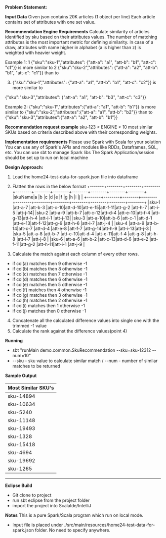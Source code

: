 **Problem Statement:**

**Input Data**
Given json contains 20K articles (1 object per line)
Each article contains set of attributes with one set value.

**Recommendation Engine Requirements**
Calculate similarity of articles identified by sku based on their attributes values.
The number of matching attributes is the most important metric for defining similarity.
In case of a draw, attributes with name higher in alphabet (a is higher than z) is weighted with heavier weight.

Example 1:
1 {"sku":"sku-1","attributes": {"att-a": "a1", "att-b": "b1", "att-c": "c1"}} is more similar to
2 {"sku":"sku-2","attributes": {"att-a": "a2", "att-b": "b1", "att-c": "c1"}} than to

3. {"sku":"sku-1","attributes": {"att-a": "a1", "att-b": "b1", "att-c": "c2"}} is more similar to


{"sku":"sku-3","attributes": {"att-a": "a1", "att-b": "b3", "att-c": "c3"}}

Example 2:
{"sku":"sku-1","attributes":{"att-a": "a1", "att-b": "b1"}} is more similar to 
{"sku":"sku-2","attributes":{"att-a": "a1", "att-b": "b2"}} than to
{"sku":"sku-3","attributes":{"att-a": "a2", "att-b": "b1"}}

**Recommendation request example**
sku-123  > ENGINE > 10 most similar SKUs based on criteria described above with their corresponding weights.

**Implementation requirements**
Please use Spark with Scala for your solution
You can use any of Spark's APIs and modules like RDDs, Dataframes, SQL, etc. 
You can use sbt to manage Spark libs
The Spark Application/session should be set up to run on local machine

**Design Approach:**

1. Load the home24-test-data-for-spark.json file into dataframe

2. Flatten the rows in the below format
+-------+--------+--------+--------+--------+--------+--------+--------+--------+--------+--------+
|skuName|a       |b       |c       |d       |e       |f       |g       |h       |i       |j       |
+-------+--------+--------+--------+--------+--------+--------+--------+--------+--------+--------+
|sku-1  |att-a-7 |att-b-3 |att-c-10|att-d-10|att-e-15|att-f-11|att-g-2 |att-h-7 |att-i-5 |att-j-14|
|sku-2  |att-a-9 |att-b-7 |att-c-12|att-d-4 |att-e-10|att-f-4 |att-g-13|att-h-4 |att-i-1 |att-j-13|
|sku-3  |att-a-10|att-b-6 |att-c-1 |att-d-1 |att-e-13|att-f-12|att-g-9 |att-h-6 |att-i-7 |att-j-4 |
|sku-4  |att-a-9 |att-b-14|att-c-7 |att-d-4 |att-e-8 |att-f-7 |att-g-14|att-h-9 |att-i-13|att-j-3 |
|sku-5  |att-a-8 |att-b-7 |att-c-10|att-d-4 |att-e-11|att-f-4 |att-g-8 |att-h-8 |att-i-7 |att-j-8 |
|sku-6  |att-a-6 |att-b-2 |att-c-13|att-d-6 |att-e-2 |att-f-11|att-g-2 |att-h-11|att-i-1 |att-j-9 |

3. Calculate the match against each column of every other rows. 
 - if col(a) matches then 9 otherwise -1
 - if col(b) matches then 8 otherwise -1
 - if col(c) matches then 7 otherwise -1
 - if col(d) matches then 6 otherwise -1
 - if col(e) matches then 5 otherwise -1
 - if col(f) matches then 4 otherwise -1
 - if col(g) matches then 3 otherwise -1
 - if col(h) matches then 2 otherwise -1
 - if col(i) matches then 1 otherwise -1
 - if col(j) matches then 0 otherwise -1
 
4. Concatenate all the calculated difference values into single one with the trimmed -1 value
5. Calculate the rank against the difference values(point 4)

**Running**

- sbt "runMain demo.common.SkuRecommendation --sku=sku-12312 --num=10"
- --sku - sku value to calculate similar match / --num - number of similar matches to be returned

**Sample Output**


|Most Similar SKU's|
|------------------|
|sku-14894         |
|sku-10634         |
|sku-5240          |
|sku-11148         |
|sku-19493         |
|sku-1328          |
|sku-15418         |
|sku-4694          |
|sku-19692         |
|sku-1265          |
--------------------
**Eclipse Build**

- Git clone to project
- run sbt eclipse from the project folder
- import the project into ScalaIde/IntelliJ


**Notes**
This is a pure Spark/Scala program which run on local mode. 
- Input file is placed under ./src/main/resources/home24-test-data-for-spark.json folder. No need to specify anywhere.


 
 
 
 
 
 


